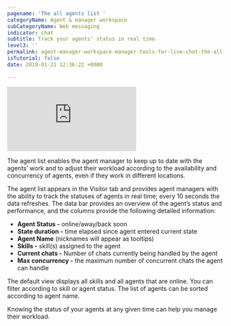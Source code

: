 ```yaml
---
pagename: 'The all agents list '
categoryName: Agent & manager workspace
subCategoryName: Web messaging
indicator: chat
subtitle: Track your agents’ status in real time
level3: ''
permalink: agent-manager-workspace-manager-tools-for-live-chat-the-all-agents-list.html
isTutorial: false
date: 2019-01-21 12:36:22 +0000

---
```

<iframe style="max-width: 750px;" src="https://player.vimeo.com/video/235746228" frameborder="0" webkitallowfullscreen mozallowfullscreen allowfullscreen></iframe>

The agent list enables the agent manager to keep up to date with the agents’ work and to adjust their workload according to the availability and concurrency of agents, even if they work in different locations.

The agent list appears in the Visitor tab and provides agent managers with the ability to track the statuses of agents in real time; every 10 seconds the data refreshes. The data bar provides an overview of the agent’s status and performance, and the columns provide the following detailed information:

* **Agent Status -** online/away/back soon
* **State duration -** time elapsed since agent entered current state
* **Agent Name** (nicknames will appear as tooltips)
* **Skills -** skill(s) assigned to the agent
* **Current chats -** Number of chats currently being handled by the agent
* **Max concurrency -** the maximum number of concurrent chats the agent can handle

The default view displays all skills and all agents that are online. You can filter according to skill or agent status. The list of agents can be sorted according to agent name.

Knowing the status of your agents at any given time can help you manage their workload.

